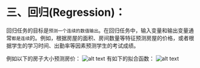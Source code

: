 # 三、回归(Regression)：
回归任务的目标是`预测一个连续的数值输出`。在回归任务中，输入变量和输出变量通常`都是连续`的。例如，根据房屋的面积、房间数量等特征预测房屋的价格，或者根据学生的学习时间、出勤率等因素预测学生的考试成绩。

例如以下的房子大小预测房价：
![alt text](../0.监督学习概论/img/房子大小预测房价.png)
有如下的拟合函数：
![alt text](../0.监督学习概论/img/拟合函数-结果可能有无限个.png)